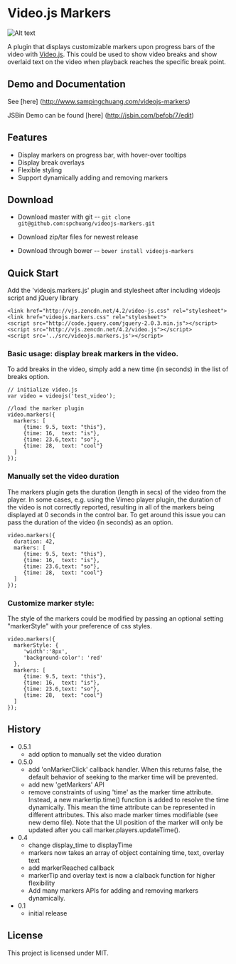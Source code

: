 Video.js Markers
===================
![Alt text](https://raw.github.com/spchuang/videojs-markers/master/screenshot.png "Screen shot of videojs.markers")

A plugin that displays customizable markers upon progress bars of the video with [Video.js](https://github.com/videojs/video.js/). This could be used to show video breaks and show overlaid text on the video when playback reaches the specific break point.

## Demo and Documentation
See [here] (http://www.sampingchuang.com/videojs-markers)

JSBin Demo can be found [here] (http://jsbin.com/befob/7/edit)

## Features
* Display markers on progress bar, with hover-over tooltips
* Display break overlays
* Flexible styling
* Support dynamically adding and removing markers

## Download

* Download master with git -- `git clone git@github.com:spchuang/videojs-markers.git`

* Download zip/tar files for newest release
* Download through bower -- `bower install videojs-markers`


## Quick Start
Add the 'videojs.markers.js' plugin and stylesheet after including videojs script and jQuery library

    <link href="http://vjs.zencdn.net/4.2/video-js.css" rel="stylesheet">
    <link href="videojs.markers.css" rel="stylesheet">
    <script src="http://code.jquery.com/jquery-2.0.3.min.js"></script>
    <script src="http://vjs.zencdn.net/4.2/video.js"></script>
    <script src='../src/videojs.markers.js'></script>

### Basic usage: display break markers in the video.
To add breaks in the video, simply add a new time (in seconds) in the list of breaks option. 
   
    // initialize video.js
    var video = videojs('test_video');

    //load the marker plugin
    video.markers({
      markers: [
         {time: 9.5, text: "this"},
         {time: 16,  text: "is"},
         {time: 23.6,text: "so"},
         {time: 28,  text: "cool"}
      ]
    });

### Manually set the video duration ###
The markers plugin gets the duration (length in secs) of the video from the player. In some cases, e.g. using the Vimeo player plugin, the duration of the video is not correctly reported, resulting in all of the markers being displayed at 0 seconds in the control bar. To get around this issue you can pass the duration of the video (in seconds) as an option.

    video.markers({
      duration: 42,
      markers: [
         {time: 9.5, text: "this"},
         {time: 16,  text: "is"},
         {time: 23.6,text: "so"},
         {time: 28,  text: "cool"}
      ]
    });      
      
### Customize marker style: 
The style of the markers could be modified by passing an optional setting "markerStyle" with your preference of css styles. 

    video.markers({
      markerStyle: {
         'width':'8px',
         'background-color': 'red'
      },
      markers: [
         {time: 9.5, text: "this"},
         {time: 16,  text: "is"},
         {time: 23.6,text: "so"},
         {time: 28,  text: "cool"}
      ]    
    });
   
## History
- 0.5.1
   - add option to manually set the video duration
- 0.5.0
   - add 'onMarkerClick' callback handler. When this returns false, the default behavior of seeking to the marker time will be prevented.
   - add new 'getMarkers' API 
   - remove constraints of using 'time' as the marker time attribute. Instead, a new markertip.time() function is added to resolve the time dynamically. This mean the time attribute can be represented in different attributes. This also made marker times modifiable (see new demo file). Note that the UI position of the marker will only be updated after you call marker.players.updateTime().
- 0.4
   - change display_time to displayTime
   - markers now takes an array of object containing time, text, overlay text
   - add markerReached callback
   - markerTip and overlay text is now a clalback function for higher flexibility
   - Add many markers APIs for adding and removing markers dynamically.
- 0.1
   - initial release


## License
This project is licensed under MIT.

